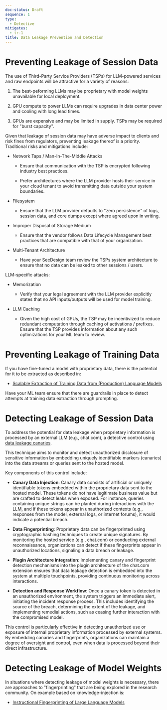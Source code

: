```yaml
---
doc-status: Draft
sequence: 1
type:
  - Detective
mitigates:
  - tr-1
title: Data Leakage Prevention and Detection
---
```


# Preventing Leakage of Session Data

The use of Third-Party Service Providers (TSPs) for LLM-powered
services and raw endpoints will be attractive for a variety of
reasons:

1. The best-peforming LLMs may be proprietary with model weights
   unavailable for local deployment.

2. GPU compute to power LLMs can require upgrades in data center power
   and cooling with long lead times.

3. GPUs are expensive and may be limited in supply. TSPs may be
   required for "burst capacity".


Given that leakage of session data may have adverse impact to clients
and risk fines from regulators, preventing leakage thereof is a
priority.  Traditional risks and mitigations include:

- Network Taps / Man-In-The-Middle Attacks

  - Ensure that communication with the TSP is encrypted following
    industry best practices.

  - Prefer architectures where the LLM provider hosts their service in
    your cloud tenant to avoid transmitting data outside your system
    boundaries.

- Filesystem

  - Ensure that the LLM provider defaults to "zero persistence" of
    logs, session data, and core dumps except where agreed upon in
    writing.

- Improper Disposal of Storage Medium

  - Ensure that the vendor follows Data Lifecycle Management best
    practices that are compatible with that of your organization.

- Multi-Tenant Architecture

  - Have your SecDesign team review the TSPs system architecture to
    ensure that no data can be leaked to other sessions / users.


LLM-specific attacks:

- Memorization

  - Verify that your legal agreement with the LLM provider explicitly
    states that no API inputs/outputs will be used for model training.

- LLM Caching

  - Given the high cost of GPUs, the TSP may be incentivized to reduce
    redundant computation through caching of activations /
    prefixes. Ensure that the TSP provides information about any such
    optimizations for your ML team to review.

    
# Preventing Leakage of Training Data

If you have fine-tuned a model with proprietary data, there is the
potential for it to be extracted as described in:

- [Scalable Extraction of Training Data from (Production) Language
  Models](https://arxiv.org/abs/2311.17035)

Have your ML team ensure that there are guardrails in place to detect
attempts at training data extraction through prompting.


# Detecting Leakage of Session Data

To address the potential for data leakage when proprietary information
is processed by an external LLM (e.g., chat.com), a detective control
using [data leakage
canaries](https://www.ischool.berkeley.edu/projects/2023/llm-canary-open-source-security-benchmark-tool).

This technique aims to monitor and detect unauthorized disclosure of
sensitive information by embedding uniquely identifiable markers
(canaries) into the data streams or queries sent to the hosted model.

Key components of this control include:

- **Canary Data Injection**: Canary data consists of artificial or
  uniquely identifiable tokens embedded within the proprietary data
  sent to the hosted model. These tokens do not have legitimate
  business value but are crafted to detect leaks when exposed. For
  instance, queries containing unique strings can be planted during
  interactions with the LLM, and if these tokens appear in
  unauthorized contexts (e.g., responses from the model, external
  logs, or internet forums), it would indicate a potential breach.
  
- **Data Fingerprinting**: Proprietary data can be fingerprinted using
  cryptographic hashing techniques to create unique signatures. By
  monitoring the hosted service (e.g., chat.com) or conducting
  external reconnaissance, organizations can detect if these
  fingerprints appear in unauthorized locations, signaling a data
  breach or leakage.
  
- **Plugin Architecture Integration**: Implementing canary and
  fingerprint detection mechanisms into the plugin architecture of the
  chat.com extension ensures that data leakage detection is embedded
  into the system at multiple touchpoints, providing continuous
  monitoring across interactions.
  
- **Detection and Response Workflow**: Once a canary token is detected
  in an unauthorized environment, the system triggers an immediate
  alert, initiating the incident response process. This includes
  identifying the source of the breach, determining the extent of the
  leakage, and implementing remedial actions, such as ceasing further
  interaction with the compromised model.

This control is particularly effective in detecting unauthorized use
or exposure of internal proprietary information processed by external
systems. By embedding canaries and fingerprints, organizations can
maintain a degree of oversight and control, even when data is
processed beyond their direct infrastructure.


# Detecting Leakage of Model Weights

In situations where detecting leakage of model weights is necessary,
there are approaches to "fingerprinting" that are being explored in
the research community. On example based on knowledge-injection is:

- [Instructional Fingerprinting of Large Language Models](https://arxiv.org/abs/2401.12255)


